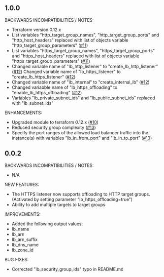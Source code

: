 ## 1.0.0

BACKWARDS INCOMPATIBILITIES / NOTES:

* Terraform version 0.12.x
* List variables "http_target_group_names", "http_target_group_ports" and "http_host_headers" replaced with list of objects variable "http_target_group_parameters" ([#11](https://github.com/zoitech/terraform-aws-saml/issues/11))
* List variables "https_target_group_names", "https_target_group_ports" and "https_host_headers" replaced with list of objects variable "https_target_group_parameters" ([#11](httpss://github.com/zoitech/terraform-aws-saml/issues/11))
* Changed variable name of "lb_http_listener" to "create_lb_http_listener" ([#12](https://github.com/zoitech/terraform-aws-saml/issues/12))
Changed variable name of "lb_https_listener" to "create_lb_https_listener" ([#12](httpss://github.com/zoitech/terraform-aws-saml/issues/12))
* Changed variable name of "lb_internal" to "create_internal_lb" ([#12](httpss://github.com/zoitech/terraform-aws-saml/issues/12))
* Changed variabble name of "lb_https_offloading" to "enable_lb_https_offloading" ([#12](httpss://github.com/zoitech/terraform-aws-saml/issues/12))
* Variables "lb_private_subnet_ids" and "lb_public_subnet_ids" replaced with "lb_subnet_ids"

ENHANCEMENTS:

* Upgraded module to terraform 0.12.x ([#10](https://github.com/zoitech/terraform-aws-saml/issues/10))
* Reduced security group complexity ([#13](https://github.com/zoitech/terraform-aws-saml/issues/13))
* Specify the port ranges of the allowed load balancer traffic into the instance(s) with variables "lb_in_from_port" and "lb_in_to_port" ([#13](https://github.com/zoitech/terraform-aws-saml/issues/13))

## 0.0.2

BACKWARDS INCOMPATIBILITIES / NOTES:

* N/A

NEW FEATURES:

* The HTTPS listener now supports offloading to HTTP target groups.
(Activated by setting parameter "lb_https_offloading=true")
* Ability to add multiple targets to target groups

IMPROVEMENTS:

* Added the following output values:  
 * lb_name
 * lb_arn
 * lb_arn_suffix
 * lb_dns_name
 * lb_zone_id

BUG FIXES:

* Corrected "lb_security_group_ids" typo in README.md
